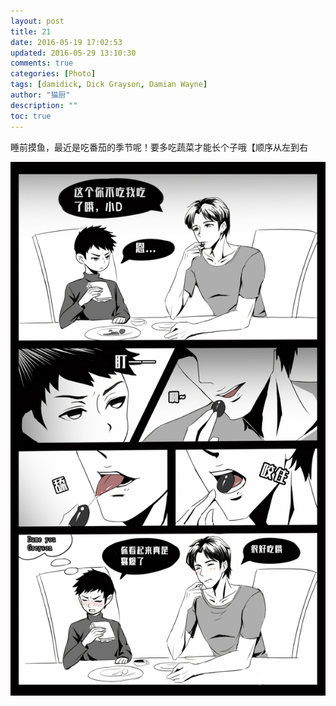 ```yaml
---
layout: post
title: 21
date: 2016-05-19 17:02:53
updated: 2016-05-29 13:10:30
comments: true
categories: [Photo]
tags: [damidick, Dick Grayson, Damian Wayne]
author: "猫厨"
description: ""
toc: true
---
```


<p>睡前摸鱼，最近是吃番茄的季节呢！要多吃蔬菜才能长个子哦【顺序从左到右</p>

![](https://raw.githubusercontent.com/alicewish/meowchain247/master/img_cVZNdzJtQk9JV2Q2NERCaE0xa0xwalkrcDQvUTlMT0dTVG1OV3B2NHc5dERsUCtWcnJrMUFBPT0.jpg)